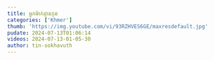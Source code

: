 ```yaml
---
title: អ្នកម៉ាក់គ្មានកូន
categories: ['Khmer']
thumb: 'https://img.youtube.com/vi/93RZHVES6GE/maxresdefault.jpg'
pudate: 2024-07-13T01:06:14
videos: 2024-07-13-01-05-30
author: tin-sokhavuth
---
```

